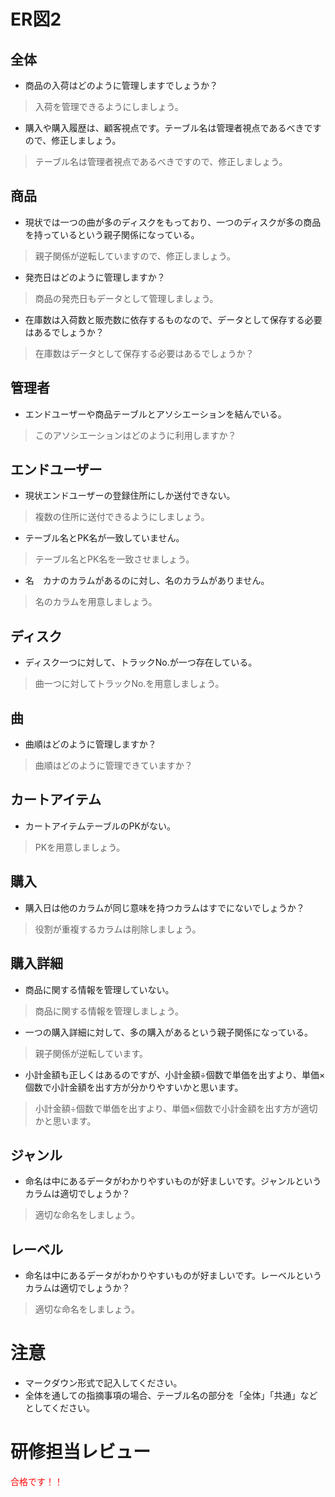 # ER図2
## 全体
- 商品の入荷はどのように管理しますでしょうか？
 > 入荷を管理できるようにしましょう。
- 購入や購入履歴は、顧客視点です。テーブル名は管理者視点であるべきですので、修正しましょう。
 > テーブル名は管理者視点であるべきですので、修正しましょう。

## 商品
- 現状では一つの曲が多のディスクをもっており、一つのディスクが多の商品を持っているという親子関係になっている。
 > 親子関係が逆転していますので、修正しましょう。
- 発売日はどのように管理しますか？
 > 商品の発売日もデータとして管理しましょう。
- 在庫数は入荷数と販売数に依存するものなので、データとして保存する必要はあるでしょうか？
 > 在庫数はデータとして保存する必要はあるでしょうか？

## 管理者
- エンドユーザーや商品テーブルとアソシエーションを結んでいる。
 > このアソシエーションはどのように利用しますか？

## エンドユーザー
- 現状エンドユーザーの登録住所にしか送付できない。
 > 複数の住所に送付できるようにしましょう。
- テーブル名とPK名が一致していません。
 > テーブル名とPK名を一致させましょう。
- 名　カナのカラムがあるのに対し、名のカラムがありません。
 > 名のカラムを用意しましょう。

## ディスク
- ディスク一つに対して、トラックNo.が一つ存在している。
 > 曲一つに対してトラックNo.を用意しましょう。

## 曲
- 曲順はどのように管理しますか？
 > 曲順はどのように管理できていますか？

## カートアイテム
- カートアイテムテーブルのPKがない。
 > PKを用意しましょう。

## 購入
- 購入日は他のカラムが同じ意味を持つカラムはすでにないでしょうか？
 > 役割が重複するカラムは削除しましょう。

## 購入詳細
- 商品に関する情報を管理していない。
 > 商品に関する情報を管理しましょう。
- 一つの購入詳細に対して、多の購入があるという親子関係になっている。
 > 親子関係が逆転しています。
- 小計金額も正しくはあるのですが、小計金額÷個数で単価を出すより、単価×個数で小計金額を出す方が分かりやすいかと思います。
 > 小計金額÷個数で単価を出すより、単価×個数で小計金額を出す方が適切かと思います。

## ジャンル
- 命名は中にあるデータがわかりやすいものが好ましいです。ジャンルというカラムは適切でしょうか？
 > 適切な命名をしましょう。

## レーベル
- 命名は中にあるデータがわかりやすいものが好ましいです。レーベルというカラムは適切でしょうか？
 > 適切な命名をしましょう。


# 注意
* マークダウン形式で記入してください。
* 全体を通しての指摘事項の場合、テーブル名の部分を「全体」「共通」などとしてください。


# 研修担当レビュー
<font color="Red">合格です！！</font>
